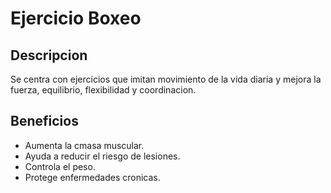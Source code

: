 # Ejercicio Boxeo

## Descripcion
Se centra con ejercicios que imitan movimiento de la vida diaria y mejora la fuerza, equilibrio, flexibilidad y coordinacion.

## Beneficios

- Aumenta la cmasa muscular.
- Ayuda a reducir el riesgo de lesiones.
- Controla el peso.
- Protege enfermedades cronicas.

